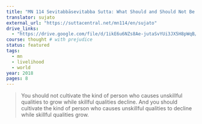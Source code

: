 ```yaml
---
title: "MN 114 Sevitabbāsevitabba Sutta: What Should and Should Not Be Cultivated"
translator: sujato
external_url: "https://suttacentral.net/mn114/en/sujato"
drive_links:
  - "https://drive.google.com/file/d/1ikE6u6NZs8Ae-jutaSvYUi3JX5H8pWqB/view?usp=drivesdk"
course: thought # with prejudice
status: featured
tags:
  - mn
  - livelihood
  - world
year: 2018
pages: 8
---
```


> You should not cultivate the kind of person who causes unskillful qualities to grow while skillful qualities decline. And you should cultivate the kind of person who causes unskillful qualities to decline while skillful qualities grow.
